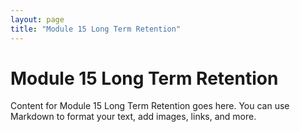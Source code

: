 ```yaml
---
layout: page
title: "Module 15 Long Term Retention"
---
```


# Module 15 Long Term Retention

Content for Module 15 Long Term Retention goes here. You can use Markdown to format your text, add images, links, and more.

